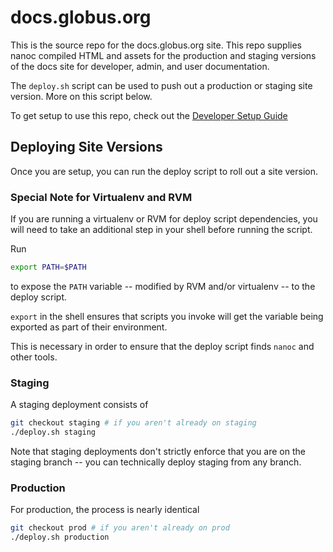 # docs.globus.org

This is the source repo for the docs.globus.org site.
This repo supplies nanoc compiled HTML and assets for the production and
staging versions of the docs site for developer, admin, and user documentation.

The `deploy.sh` script can be used to push out a production or staging site
version.
More on this script below.

To get setup to use this repo, check out the
[Developer Setup Guide](/repo_metadoc/SETUP.md)


## Deploying Site Versions

Once you are setup, you can run the deploy script to roll out a site version.

### Special Note for Virtualenv and RVM

If you are running a virtualenv or RVM for deploy script dependencies, you will
need to take an additional step in your shell before running the script.

Run

```sh
export PATH=$PATH
```

to expose the `PATH` variable -- modified by RVM and/or virtualenv -- to the
deploy script.

`export` in the shell ensures that scripts you invoke will get the variable
being exported as part of their environment.

This is necessary in order to ensure that the deploy script finds `nanoc` and
other tools.

### Staging

A staging deployment consists of

```sh
git checkout staging # if you aren't already on staging
./deploy.sh staging
```

Note that staging deployments don't strictly enforce that you are on the
staging branch -- you can technically deploy staging from any branch.

### Production

For production, the process is nearly identical

```sh
git checkout prod # if you aren't already on prod
./deploy.sh production
```
